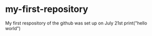 # my-first-repository
My first respository of the github was set up on July 21st
print("hello world")

